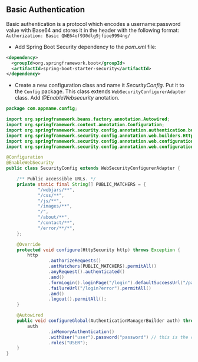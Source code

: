 ## Basic Authentication
Basic authentication is a protocol which encodes a username:password value with Base64 and stores it in the header with the following format:
```Authorization: Basic QWE64of930dlg9jfioe9994ng/```
- Add Spring Boot Security dependency to the *pom.xml* file:
```xml
<dependency>
  <groupId>org.springframework.boot</groupId>
  <artifactId>spring-boot-starter-security</artifactId>
</dependency>
```
- Create a new configuration class and name it *SecurityConfig*. Put it to the ```Config``` package. This class extends ```WebSecurityConfigurerAdapter``` class. Add *@EnableWebsecurity* anotation.
```java
package com.appname.config;

import org.springframework.beans.factory.annotation.Autowired;
import org.springframework.context.annotation.Configuration;
import org.springframework.security.config.annotation.authentication.builders.AuthenticationManagerBuilder;
import org.springframework.security.config.annotation.web.builders.HttpSecurity;
import org.springframework.security.config.annotation.web.configuration.EnableWebSecurity;
import org.springframework.security.config.annotation.web.configuration.WebSecurityConfigurerAdapter;

@Configuration
@EnableWebSecurity
public class SecurityConfig extends WebSecurityConfigurerAdapter {

    /** Public accessible URLs. */
    private static final String[] PUBLIC_MATCHERS = {
            "/webjars/**",
            "/css/**",
            "/js/**",
            "/images/**",
            "/",
            "/about/**",
            "/contact/**",
            "/error/**/*",
    };

    @Override
    protected void configure(HttpSecurity http) throws Exception {
        http
                .authorizeRequests()
                .antMatchers(PUBLIC_MATCHERS).permitAll()
                .anyRequest().authenticated()
                .and()
                .formLogin().loginPage("/login").defaultSuccessUrl("/payload") // check your template names!
                .failureUrl("/login?error").permitAll()
                .and()
                .logout().permitAll();
    }

    @Autowired
    public void configureGlobal(AuthenticationManagerBuilder auth) throws Exception {
        auth
                .inMemoryAuthentication()
                .withUser("user").password("password") // this is the credentials to access secured pages!
                .roles("USER");
    }
}
```
